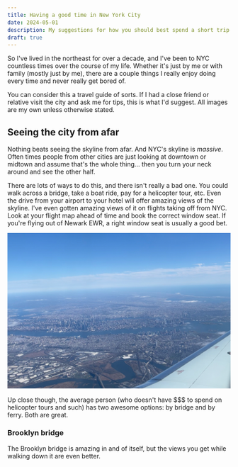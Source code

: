 ```yaml
---
title: Having a good time in New York City
date: 2024-05-01
description: My suggestions for how you should best spend a short trip to NYC.
draft: true
---
```


So I've lived in the northeast for over a decade, and I've been to NYC countless times over the course of my life. Whether it's just by me or with family (mostly just by me), there are a couple things I really enjoy doing every time and never really get bored of.

You can consider this a travel guide of sorts. If I had a close friend or relative visit the city and ask me for tips, this is what I'd suggest. All images are my own unless otherwise stated.

## Seeing the city from afar

Nothing beats seeing the skyline from afar. And NYC's skyline is *massive*. Often times people from other cities are just looking at downtown or midtown and assume that's the whole thing... then you turn your neck around and see the other half.

There are lots of ways to do this, and there isn't really a bad one. You could walk across a bridge, take a boat ride, pay for a helicopter tour, etc. Even the drive from your airport to your hotel will offer amazing views of the skyline. I've even gotten amazing views of it on flights taking off from NYC. Look at your flight map ahead of time and book the correct window seat. If you're flying out of Newark EWR, a right window seat is usually a good bet.

![Skyline from EWR flight](images/tips-for-new-york-city-1.jpeg)

Up close though, the average person (who doesn't have $$$ to spend on helicopter tours and such) has two awesome options: by bridge and by ferry. Both are great.

### Brooklyn bridge

The Brooklyn bridge is amazing in and of itself, but the views you get while walking down it are even better.
